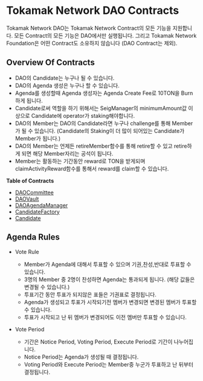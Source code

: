 
# Tokamak Network DAO Contracts
Tokamak Network DAO는 Tokamak Network Contract의 모든 기능을 지원합니다. 모든 Contract의 모든 기능은 DAO에서만 실행됩니다. 그리고 Tokamak Network Foundation은 어떤 Contract도 소유하지 않습니다 (DAO Contract는 제외).

## Overview Of Contracts

- DAO의 Candidate는 누구나 될 수 있습니다.
- DAO의 Agenda 생성은 누구나 할 수 있습니다. 
- Agenda를 생성할때 Agenda 생성자는 Agenda Create Fee로 10TON을 Burn하게 됩니다.
- Candidate로써 역할을 하기 위해서는 SeigManager의 minimumAmount값 이상으로 Candidate에 operator가 staking해야합니다.
- DAO의 Member는 DAO의 Candidate라면 누구나 challenge를 통해 Member가 될 수 있습니다. (Candidate의 Staking이 더 많이 되어있는 Candidate가 Member가 됩니다.)
- DAO의 Member는 언제든 retireMember함수를 통해 retire할 수 있고 retire하게 되면 해당 Member자리는 공석이 됩니다.
- Member는 활동하는 기간동안 reward로 TON을 받게되며 claimActivityReward함수를 통해서 reward를 claim할 수 있습니다.

**Table of Contracts**
- [DAOCommittee](./contracts/DAOCommittee.md)
- [DAOVault](./contracts/DAOVault.md)
- [DAOAgendaManager](./contracts/DAOAgendaManager.md)
- [CandidateFactory](./contracts/CandidateFactory.md)
- [Candidate](./contracts/Candidate.md)

## Agenda Rules

- Vote Rule
    - Member가 Agenda에 대해서 투표할 수 있으며 기권,찬성,반대로 투표할 수 있습니다.
    - 3명의 Member 중 2명이 찬성하면 Agenda는 통과되게 됩니다. (해당 값들은 변경될 수 있습니다.)
    - 투표기간 동안 투표가 되지않은 표들은 기권표로 결정됩니다.
    - Agenda가 생성되고 투표가 시작되기전 멤버가 변경되면 변경된 멤버가 투표할 수 있습니다.
    - 투표가 시작되고 난 뒤 멤버가 변경되어도 이전 멤버만 투표할 수 있습니다.

- Vote Period
    - 기간은 Notice Period, Voting Period, Execute Period로 기간이 나누어집니다.
    - Notice Period는 Agenda가 생성될 때 결정됩니다.
    - Voting Period와 Execute Period는 Member중 누군가 투표하고 난 뒤부터 결정됩니다.
